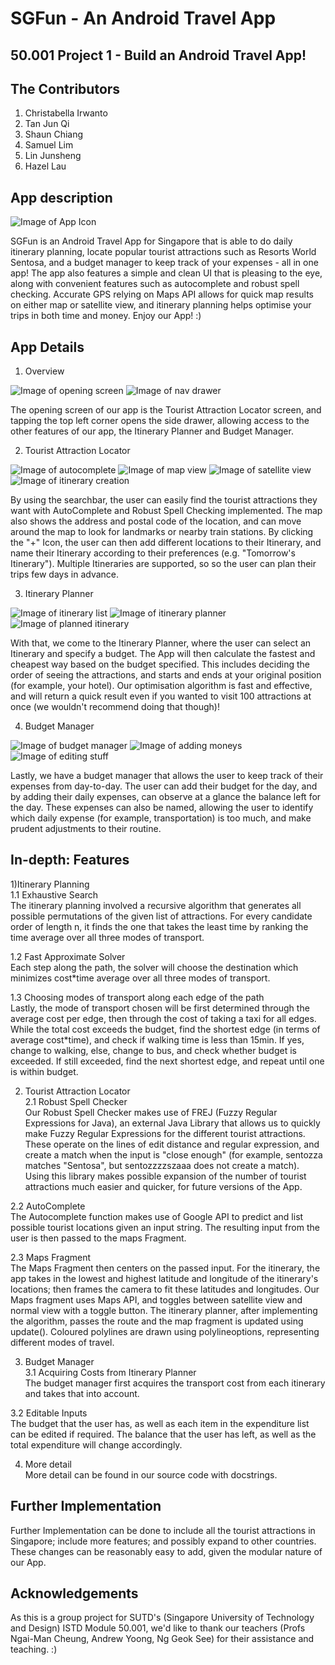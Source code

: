 # SGFun - An Android Travel App
50.001 Project 1 - Build an Android Travel App!
----

## The Contributors 
1. Christabella Irwanto 
2. Tan Jun Qi 
3. Shaun Chiang 
4. Samuel Lim 
5. Lin Junsheng 
6. Hazel Lau 

## App description

![Image of App Icon](https://github.com/tjjjwxzq/Android-TravelApp/blob/master/TravelApp_tjjjwxzq/app/src/main/res/drawable/launcher_icon_highres.png)

SGFun is an Android Travel App for Singapore that is able to do daily itinerary planning, locate popular tourist attractions such as Resorts World Sentosa, and a budget manager to keep track of your expenses - all in one app! The app also features a simple and clean UI that is pleasing to the eye, along with convenient features such as autocomplete and robust spell checking. Accurate GPS relying on Maps API allows for quick map results on either map or satellite view, and itinerary planning helps optimise your trips in both time and money. Enjoy our App! :)

## App Details
1) Overview <br />

![Image of opening screen](https://github.com/tjjjwxzq/Android-TravelApp/blob/master/screenshots/resized/photo127526564546062305.jpg)
![Image of nav drawer](https://github.com/tjjjwxzq/Android-TravelApp/blob/master/screenshots/resized/photo127526564546062301.jpg)

The opening screen of our app is the Tourist Attraction Locator screen, and tapping the top left corner opens the side drawer, allowing access to the other features of our app, the Itinerary Planner and Budget Manager.

2) Tourist Attraction Locator <br />

![Image of autocomplete](https://github.com/tjjjwxzq/Android-TravelApp/blob/master/screenshots/resized/photo127526564546062293.jpg)
![Image of map view](https://github.com/tjjjwxzq/Android-TravelApp/blob/master/screenshots/resized/photo127526564546062300.jpg) 
![Image of satellite view](https://github.com/tjjjwxzq/Android-TravelApp/blob/master/screenshots/resized/photo127526564546062306.jpg)
![Image of itinerary creation](https://github.com/tjjjwxzq/Android-TravelApp/blob/master/screenshots/resized/photo127526564546062292.jpg) 


By using the searchbar, the user can easily find the tourist attractions they want with AutoComplete and Robust Spell Checking implemented. The map also shows the address and postal code of the location, and can move around the map to look for landmarks or nearby train stations. By clicking the "+" Icon, the user can then add different locations to their Itinerary, and name their Itinerary according to their preferences (e.g. "Tomorrow's Itinerary"). Multiple Itineraries are supported, so so the user can plan their trips few days in advance.

3) Itinerary Planner <br />

![Image of itinerary list](https://github.com/tjjjwxzq/Android-TravelApp/blob/master/screenshots/resized/photo127526564546062298.jpg) 
![Image of itinerary planner](https://github.com/tjjjwxzq/Android-TravelApp/blob/master/screenshots/resized/photo127526564546062295.jpg)
![Image of planned itinerary](https://github.com/tjjjwxzq/Android-TravelApp/blob/master/screenshots/resized/photo127526564546062290.jpg)

With that, we come to the Itinerary Planner, where the user can select an Itinerary and specify a budget. The App will then calculate the fastest and cheapest way based on the budget specified. This includes deciding the order of seeing the attractions, and starts and ends at your original position (for example, your hotel). Our optimisation algorithm is fast and effective, and will return a quick result even if you wanted to visit 100 attractions at once (we wouldn't recommend doing that though)!

4) Budget Manager <br />

![Image of budget manager](https://github.com/tjjjwxzq/Android-TravelApp/blob/master/screenshots/resized/photo127526564546062299.jpg)
![Image of adding moneys](https://github.com/tjjjwxzq/Android-TravelApp/blob/master/screenshots/resized/photo127526564546062303.jpg)
![Image of editing stuff](https://github.com/tjjjwxzq/Android-TravelApp/blob/master/screenshots/resized/photo127526564546062302.jpg)

Lastly, we have a budget manager that allows the user to keep track of their expenses from day-to-day. The user can add their budget for the day, and by adding their daily expenses, can observe at a glance the balance left for the day. These expenses can also be named, allowing the user to identify which daily expense (for example, transportation) is too much, and make prudent adjustments to their routine.

## In-depth: Features
1)Itinerary Planning <br />
1.1 Exhaustive Search <br />
The itinerary planning involved a recursive algorithm that generates all possible permutations of the given list of attractions. For every candidate order of length n, it finds the one that takes the least time by ranking the time average over all three modes of transport. 

1.2 Fast Approximate Solver <br />
Each step along the path, the solver will choose the destination which minimizes cost*time average over all three modes of transport.

1.3 Choosing modes of transport along each edge of the path <br />
Lastly, the mode of transport chosen will be first determined through the average cost per edge, then through the cost of taking a taxi for all edges. While the total cost exceeds the budget, find the shortest edge (in terms of average cost*time), and check if walking time is less than 15min. If yes, change to walking, else, change to bus, and check whether budget is exceeded. If still exceeded, find the next shortest edge, and repeat until one is within budget.

2) Tourist Attraction Locator <br />
2.1 Robust Spell Checker <br />
Our Robust Spell Checker makes use of FREJ (Fuzzy Regular Expressions for Java), an external Java Library that allows us to quickly make Fuzzy Regular Expressions for the different tourist attractions. These operate on the lines of edit distance and regular expression, and create a match when the input is "close enough" (for example, sentozza matches "Sentosa", but sentozzzzszaaa does not create a match). Using this library makes possible expansion of the number of tourist attractions much easier and quicker, for future versions of the App.

2.2 AutoComplete <br />
The Autocomplete function makes use of Google API to predict and list possible tourist locations given an input string. The resulting input from the user is then passed to the maps Fragment.

2.3 Maps Fragment <br />
The Maps Fragment then centers on the passed input. For the itinerary, the app takes in the lowest and highest latitude and longitude of the itinerary's locations; then frames the camera to fit these latitudes and longitudes. Our Maps fragment uses Maps API, and toggles between satellite view and normal view with a toggle button. The itinerary planner, after implementing the algorithm, passes the route and the map fragment is updated using update(). Coloured polylines are drawn using polylineoptions, representing different modes of travel. 


3) Budget Manager <br />
3.1 Acquiring Costs from Itinerary Planner <br />
The budget manager first acquires the transport cost from each itinerary and takes that into account. 

3.2 Editable Inputs <br /> 
The budget that the user has, as well as each item in the expenditure list can be edited if required. The balance that the user has left, as well as the total expenditure will change accordingly. 

4) More detail <br />
More detail can be found in our source code with docstrings. 

## Further Implementation
Further Implementation can be done to include all the tourist attractions in Singapore; include more features; and possibly expand to other countries. These changes can be reasonably easy to add, given the modular nature of our App. 

## Acknowledgements
As this is a group project for SUTD's (Singapore University of Technology and Design) ISTD Module 50.001, we'd like to thank our teachers (Profs Ngai-Man Cheung, Andrew Yoong, Ng Geok See) for their assistance and teaching. :) 
